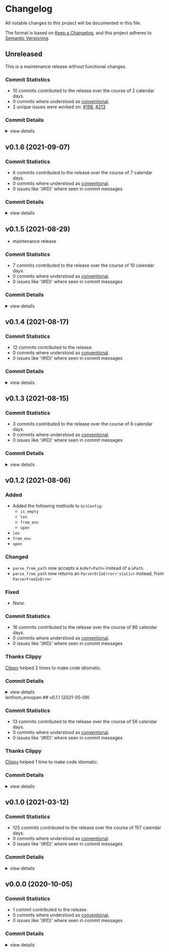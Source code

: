 # Changelog

All notable changes to this project will be documented in this file.

The format is based on [Keep a Changelog](https://keepachangelog.com/en/1.0.0/),
and this project adheres to [Semantic Versioning](https://semver.org/spec/v2.0.0.html).

## Unreleased

This is a maintenance release without functional changes.

### Commit Statistics

<csr-read-only-do-not-edit/>

 - 10 commits contributed to the release over the course of 2 calendar days.
 - 0 commits where understood as [conventional](https://www.conventionalcommits.org).
 - 2 unique issues were worked on: [#198](https://github.com//Byron/gitoxide/issues/198), [#213](https://github.com//Byron/gitoxide/issues/213)

### Commit Details

<csr-read-only-do-not-edit/>

<details><summary>view details</summary>

 * **[#198](https://github.com//Byron/gitoxide/issues/198)**
    - Use correct title for github release to match name of tag ([`90f39ad`](https://github.com//Byron/gitoxide/commit/90f39ad693e0998bc3307bf553fccdc37c8dc0c8))
 * **[#213](https://github.com//Byron/gitoxide/issues/213)**
    - refactor ([`e906d37`](https://github.com//Byron/gitoxide/commit/e906d37e0b4e088b7973728db386a23ea7645fc9))
    - Remove environment variable after test passed ([`7a3ff29`](https://github.com//Byron/gitoxide/commit/7a3ff293048dd6bebec492bd79b12d7889fee3a1))
 * **Uncategorized**
    - Remove after ([`cb72bef`](https://github.com//Byron/gitoxide/commit/cb72befbe08590f29489bde1b85c1582d729e0c4))
    - Mark tests as serial ([`0456142`](https://github.com//Byron/gitoxide/commit/0456142c2ee79c39fd738b5e0ef5a258e56d524f))
    - Add a test for multiple sections ([`0ad6438`](https://github.com//Byron/gitoxide/commit/0ad6438b0c19ef6cd7db469cb3f45f3f820665fd))
    - Format ([`d743ef8`](https://github.com//Byron/gitoxide/commit/d743ef8a4fb08511100650b7cbd027491ecb54de))
    - Add a test for a single key value pair ([`a64d312`](https://github.com//Byron/gitoxide/commit/a64d312313ae9f268747e400ba78cd6254d91426))
    - Add a test case for GIT_CONFIG_COUNT parse error ([`a864812`](https://github.com//Byron/gitoxide/commit/a86481207c592eef9abf3b382fe658370657d296))
    - Add test case for GIT_CONFIG_COUNT=0 ([`c33b498`](https://github.com//Byron/gitoxide/commit/c33b498cac29f04d260e361622a4ee86c035a9c1))
</details>

## v0.1.6 (2021-09-07)

### Commit Statistics

<csr-read-only-do-not-edit/>

 - 6 commits contributed to the release over the course of 7 calendar days.
 - 0 commits where understood as [conventional](https://www.conventionalcommits.org).
 - 0 issues like '(#ID)' where seen in commit messages

### Commit Details

<csr-read-only-do-not-edit/>

<details><summary>view details</summary>

 * **Uncategorized**
    - Release git-config v0.1.6 ([`b1b6fe0`](https://github.com//Byron/gitoxide/commit/b1b6fe0af52d0ec133cd9ec9ffd5a173ba14a5d2))
    - [repository #185] rustfmt ([`dfbb015`](https://github.com//Byron/gitoxide/commit/dfbb015a89db47c79015135870013ecc384c4aea))
    - [config #185] refactor ([`509c938`](https://github.com//Byron/gitoxide/commit/509c938dd061060141756ee791cdcb6017934fe2))
    - [config #185] Count lines correctly on windows… ([`57203ce`](https://github.com//Byron/gitoxide/commit/57203ce5d5e3c481b69c3ca173e4b00f11aaf7d7))
    - [config #185] add test for handling windows formatted files… ([`2a2a89f`](https://github.com//Byron/gitoxide/commit/2a2a89f68cc45e27a1cf0d33fc644ebabc762302))
    - [config #185] flyby refactor ([`9b9ffa3`](https://github.com//Byron/gitoxide/commit/9b9ffa3c1d5ccbea22aa38b740daa8a349494395))
</details>

## v0.1.5 (2021-08-29)

- maintenance release

### Commit Statistics

<csr-read-only-do-not-edit/>

 - 7 commits contributed to the release over the course of 10 calendar days.
 - 0 commits where understood as [conventional](https://www.conventionalcommits.org).
 - 0 issues like '(#ID)' where seen in commit messages

### Commit Details

<csr-read-only-do-not-edit/>

<details><summary>view details</summary>

 * **Uncategorized**
    - Release git-config v0.1.5 ([`150ed76`](https://github.com//Byron/gitoxide/commit/150ed760c8b357e5c40ec0bd8d0cd849b39c34c0))
    - [various #184] configure docs.rs build features ([`cc50249`](https://github.com//Byron/gitoxide/commit/cc502492c512293e93e95610ca80a71896076ded))
    - [object #177] fix docs ([`2fd23ed`](https://github.com//Byron/gitoxide/commit/2fd23ed9ad556b8e46cf650e23f0c6726e304708))
    - Merge pull request #172 from mellowagain/main ([`61aebbf`](https://github.com//Byron/gitoxide/commit/61aebbfff02eb87e0e8c49438a093a21b1134baf))
    - [actor #173] rename immutable::Signature to SignatureRef! ([`96461ac`](https://github.com//Byron/gitoxide/commit/96461ace776d6b351b313d4f2697f2d95b9e196e))
    - Upgrade to nom-7 ([`f0aa3e1`](https://github.com//Byron/gitoxide/commit/f0aa3e1b5b407b2afd187c9cb622676fcddaf706))
    - [smart-release #162] format everything ([`8ff83e5`](https://github.com//Byron/gitoxide/commit/8ff83e5c511ae29979348789bd6e7a2f72b16f1c))
</details>

## v0.1.4 (2021-08-17)

### Commit Statistics

<csr-read-only-do-not-edit/>

 - 12 commits contributed to the release.
 - 0 commits where understood as [conventional](https://www.conventionalcommits.org).
 - 0 issues like '(#ID)' where seen in commit messages

### Commit Details

<csr-read-only-do-not-edit/>

<details><summary>view details</summary>

 * **Uncategorized**
    - Release git-config v0.1.4 ([`535ff79`](https://github.com//Byron/gitoxide/commit/535ff79d6d28d3f08572f4353a8db4da2b658473))
    - [config] Allow certain warnings during development, fix docs ([`1a2f408`](https://github.com//Byron/gitoxide/commit/1a2f408d045b48925062646bf014d419bd753086))
    - [git-config] Resolved config construction ([`1ab44c0`](https://github.com//Byron/gitoxide/commit/1ab44c06b30b745711bda3711b5ce92dfae306be))
    - Don't enable resolved module yet ([`0bd05b2`](https://github.com//Byron/gitoxide/commit/0bd05b22c86b366bdd01be747ffd5207434ece0d))
    - disable all git-config lints ([`05687b4`](https://github.com//Byron/gitoxide/commit/05687b471cb1cbaa8785ec09177c949773dac05a))
    - disable lint ([`b4302cd`](https://github.com//Byron/gitoxide/commit/b4302cd257e6c76cd85c3af5f28457a1ed91f098))
    - rustfmt git-config for consistency ([`b559dd0`](https://github.com//Byron/gitoxide/commit/b559dd0eda1b210eb996b3e9518d6264e614035f))
    - Add todos ([`dbcd79a`](https://github.com//Byron/gitoxide/commit/dbcd79a0b9776ad2e9f5ca0ff2ed965d3d52c104))
    - Fix contains_key ([`50f9122`](https://github.com//Byron/gitoxide/commit/50f91225b903c8d45a7f3c4a3754b03bc80ccc45))
    - Add IntoIterator for SectionBody ([`d37b17c`](https://github.com//Byron/gitoxide/commit/d37b17c55d35b76cd831e51f18c3b0942bc53724))
    - Document GitConfigFromEnvError ([`eb44cf6`](https://github.com//Byron/gitoxide/commit/eb44cf675cb49a313220377b05f0eded422f7e09))
    - More git-config docs ([`f05a669`](https://github.com//Byron/gitoxide/commit/f05a66905c12844515860d0d5e5e113e05df54cb))
</details>

## v0.1.3 (2021-08-15)

### Commit Statistics

<csr-read-only-do-not-edit/>

 - 3 commits contributed to the release over the course of 6 calendar days.
 - 0 commits where understood as [conventional](https://www.conventionalcommits.org).
 - 0 issues like '(#ID)' where seen in commit messages

### Commit Details

<csr-read-only-do-not-edit/>

<details><summary>view details</summary>

 * **Uncategorized**
    - Release git-config v0.1.3 ([`319a4ae`](https://github.com//Byron/gitoxide/commit/319a4ae2b71f4e847757aa46f1d9fcc4b4ee12ca))
    - [config] pacify clippy ([`ad41ba6`](https://github.com//Byron/gitoxide/commit/ad41ba6c96da28d704163a455c3185aec7050db5))
    - Fix bench path ([`70f9403`](https://github.com//Byron/gitoxide/commit/70f94032ca7fcad5eaa9cd0064720d72569f9c17))
</details>

## v0.1.2 (2021-08-06)

### Added

 - Added the following methods to `GitConfig`:
   - `is_empty`
   - `len`
   - `from_env`
   - `open`
- `len`
- `from_env`
- `open`

### Changed

 - `parse_from_path` now accepts a `AsRef<Path>` instead of a `&Path`.
 - `parse_from_path` now returns an `ParserOrIoError<'static>` instead, from
   `ParserFromIoError`

### Fixed

 - _None._

### Commit Statistics

<csr-read-only-do-not-edit/>

 - 16 commits contributed to the release over the course of 86 calendar days.
 - 0 commits where understood as [conventional](https://www.conventionalcommits.org).
 - 0 issues like '(#ID)' where seen in commit messages

### Thanks Clippy

<csr-read-only-do-not-edit/>

[Clippy](https://github.com/rust-lang/rust-clippy) helped 2 times to make code idiomatic. 

### Commit Details

<csr-read-only-do-not-edit/>

<details><summary>view details</summary>

 * **Uncategorized**
    - Fix bench path ([`bf0004e`](https://github.com//Byron/gitoxide/commit/bf0004e05ede404921073755aadd8ab8f75273c9))
    - Bump git-config to 0.1.2 ([`9c275dc`](https://github.com//Byron/gitoxide/commit/9c275dc6f1a07ebd6c4cc8ae0edae382bd13c0cf))
    - Use newtyped Index and Size ([`15ae2d7`](https://github.com//Byron/gitoxide/commit/15ae2d76bb1b4bd64d3ee50021a359a777e95538))
    - Re-export everything in git-config::file::mod ([`392c131`](https://github.com//Byron/gitoxide/commit/392c13175892ecf6e543ee6a1fd47c62a38f09cb))
    - Fix rustdoc links ([`042eaf4`](https://github.com//Byron/gitoxide/commit/042eaf4b4625ed47b417a9012556ef6fc69aa2d6))
    - Use AsRef<Path> when opening from path ([`515d256`](https://github.com//Byron/gitoxide/commit/515d2564e430da77c092ceb9414a3b3e7071c158))
    - Add GitConfig::from_env ([`17e30a1`](https://github.com//Byron/gitoxide/commit/17e30a1ede39326cda6c64989ab37d979c9c4a29))
    - Add GitConfig::from_path ([`27df3d1`](https://github.com//Byron/gitoxide/commit/27df3d1d5de1e7660beaf599e4931c3cf7c1f99a))
    - Add is_empty and len to GitConfig ([`aa86594`](https://github.com//Byron/gitoxide/commit/aa865942559ee48d7998adb211a6a8f4e0760375))
    - split file.rs into module ([`da40593`](https://github.com//Byron/gitoxide/commit/da40593b3e4d35dcdf8003123cefc0e367367734))
    - clippy on tests and thanks clippy ([`a77a71c`](https://github.com//Byron/gitoxide/commit/a77a71cf02d328a2a964388928d6b2a235a0aa85))
    - thanks clippy ([`e1964e4`](https://github.com//Byron/gitoxide/commit/e1964e43979b3e32a5d4bfbe377a842d2c0b10ea))
    - Implement Parser::into_iter without extra allocation ([`aa79924`](https://github.com//Byron/gitoxide/commit/aa79924b36c0d717cc65d7471fedd27eb41e83a5))
    - clippy cleanup; fix CI build ([`3e943f2`](https://github.com//Byron/gitoxide/commit/3e943f2afd5f0cfe7294a21cca8e0344c7dd0216))
    - thanks clippy ([`6200ed9`](https://github.com//Byron/gitoxide/commit/6200ed9ac5609c74de4254ab663c19cfe3591402))
    - [git-config] Annotate more functions with inline ([`2006acb`](https://github.com//Byron/gitoxide/commit/2006acb381a3a9e807575991a8eeab1ea010af60))
</details>

<csr-unknown>
lenfrom_envopen<csr-unknown/>
## v0.1.1 (2021-05-09)

### Commit Statistics

<csr-read-only-do-not-edit/>

 - 13 commits contributed to the release over the course of 56 calendar days.
 - 0 commits where understood as [conventional](https://www.conventionalcommits.org).
 - 0 issues like '(#ID)' where seen in commit messages

### Thanks Clippy

<csr-read-only-do-not-edit/>

[Clippy](https://github.com/rust-lang/rust-clippy) helped 1 time to make code idiomatic. 

### Commit Details

<csr-read-only-do-not-edit/>

<details><summary>view details</summary>

 * **Uncategorized**
    - (cargo-release) version 0.1.1 ([`e583f70`](https://github.com//Byron/gitoxide/commit/e583f70947803b5b6885a4eb22cd515263177b5b))
    - thanks clippy ([`17258cc`](https://github.com//Byron/gitoxide/commit/17258cc58767caa6e71227898decd160ad0cdf13))
    - TODO's about 'Iterator::reduce()' are probably not applicable ([`ac1a433`](https://github.com//Byron/gitoxide/commit/ac1a4333612c7ef238b84d15a194d4bc4685cd3a))
    - Thank cargo-doc ([`ca96be1`](https://github.com//Byron/gitoxide/commit/ca96be1654a175606a4af6032b2ace4875334231))
    - [git-config] Finish cleaning up 1.51 clippy lints ([`aec7240`](https://github.com//Byron/gitoxide/commit/aec7240036750c98796b8ef4075758f6b825d293))
    - [git-config] Fix various 1.51 clippy lints; inline ([`d899df0`](https://github.com//Byron/gitoxide/commit/d899df0d9feec1f38b60be73af80113958dfa7d1))
    - Merge pull request #50 from Byron/edward-shen/odb-zlib-ng ([`acb90d7`](https://github.com//Byron/gitoxide/commit/acb90d755fb02c37f8a5a431778abcbe143fb5e5))
    - [git-config] Fix must_use lints ([`71aff75`](https://github.com//Byron/gitoxide/commit/71aff75d02329caf78c61d3c1dd8ab3c33b8597d))
    - Slim down git-config with cargo-diet ([`1c555e0`](https://github.com//Byron/gitoxide/commit/1c555e04d395eadb6b22639afd41c0892d48fa0d))
    - [git-config] add parse test from git remote ([`63bee9c`](https://github.com//Byron/gitoxide/commit/63bee9c3217689df5fbe36d79857db7cdd349d84))
    - [git-config] Add sections_by_name ([`1f7a533`](https://github.com//Byron/gitoxide/commit/1f7a53357d0f1f2f8164b59e8b276ae61fff552f))
    - [git-config] Add to_owned for parser::Error ([`e316c8c`](https://github.com//Byron/gitoxide/commit/e316c8c7a8864daf2ade0ec8fdf42aa20694805f))
    - [git-config] Add coercion into owned variants ([`6387aea`](https://github.com//Byron/gitoxide/commit/6387aeaefccb2c80f9a276f3a8978be28f23bdfb))
</details>

## v0.1.0 (2021-03-12)

### Commit Statistics

<csr-read-only-do-not-edit/>

 - 125 commits contributed to the release over the course of 157 calendar days.
 - 0 commits where understood as [conventional](https://www.conventionalcommits.org).
 - 0 issues like '(#ID)' where seen in commit messages

### Commit Details

<csr-read-only-do-not-edit/>

<details><summary>view details</summary>

 * **Uncategorized**
    - [git-config]: Include benches in crate to allow publishing to work ([`949622e`](https://github.com//Byron/gitoxide/commit/949622e461eb2116393ec6f4633ec0cb2e1695b5))
    - [git-config]: remove clippy-cargo lint until there are no warnings ([`bcacfc9`](https://github.com//Byron/gitoxide/commit/bcacfc9bcf19a0339541b24e84de68d95291c62b))
    - [git-config]: remove redundant lines from git-ignore file ([`41f118d`](https://github.com//Byron/gitoxide/commit/41f118d2aa560188fd3399d2390aa43794b0af75))
    - fix format ([`1655b56`](https://github.com//Byron/gitoxide/commit/1655b56b34618d28f67b1ef08b41c598eaf3530e))
    - remove release-profile ([`3d62449`](https://github.com//Byron/gitoxide/commit/3d62449feed68cef213df31268dfbb9fc54f2d62))
    - rename_section ([`4975fff`](https://github.com//Byron/gitoxide/commit/4975fff3edc67a39bd0046870ac8c572c09d0f78))
    - return key iterator ([`adfa460`](https://github.com//Byron/gitoxide/commit/adfa460f8ae0cdbbe8a3b91e0d0c55e46bb9b9ce))
    - add push_section ([`81271e2`](https://github.com//Byron/gitoxide/commit/81271e24bcf9fc9f7241bbd70d11e0cbbab789a1))
    - more work on sections ([`84e959d`](https://github.com//Byron/gitoxide/commit/84e959da3a19abb451be82d290fa8329ee1df015))
    - remove offset newtype ([`41da7ed`](https://github.com//Byron/gitoxide/commit/41da7edc1b8661e2e3f53b4b061f7e52c9604a06))
    - remove section for owned section type ([`11cf526`](https://github.com//Byron/gitoxide/commit/11cf526769998915e542a93d01023f67b3329fa6))
    - more functionality to mutablesection ([`b0cf849`](https://github.com//Byron/gitoxide/commit/b0cf849f32fb6b0e612efa12f279a6e0bb40d49d))
    - optimize section pushing ([`f409931`](https://github.com//Byron/gitoxide/commit/f4099310dfad85c087bae45a9af2a441569c58fa))
    - section API ([`0aad0f1`](https://github.com//Byron/gitoxide/commit/0aad0f12ed82caa784abde36a9dd4fe2f0cc83bf))
    - section stuct ([`21b4fe1`](https://github.com//Byron/gitoxide/commit/21b4fe11001fa4f09718bc5cacc140a0a97e8ab3))
    - fix example ([`357a761`](https://github.com//Byron/gitoxide/commit/357a76137c8c309b6c16809af32641d1f52a1222))
    - update readme ([`c2fa869`](https://github.com//Byron/gitoxide/commit/c2fa869ffb37180f67c37f2c229b7b26390d6957))
    - fix macro comment gen ([`a19c17f`](https://github.com//Byron/gitoxide/commit/a19c17f6d64bd87ec42ec975a9b4a8e641288816))
    - implement case insensitivity for names ([`c39ff33`](https://github.com//Byron/gitoxide/commit/c39ff332415a7c546af14bf925c9cc5c60b36622))
    - test MutableMultiValue ([`8cfe67d`](https://github.com//Byron/gitoxide/commit/8cfe67df4f322d7ebfee9f5c7de206cacf08f5ed))
    - more tests, fix mutablevalue ([`377532c`](https://github.com//Byron/gitoxide/commit/377532c4b6a3bf2ac8cc3ca7c3c661cfc954a16c))
    - fix lints ([`bb7a544`](https://github.com//Byron/gitoxide/commit/bb7a5445272e8abd825751212762a76e7876e9d1))
    - enable requiring docs ([`68320ca`](https://github.com//Byron/gitoxide/commit/68320ca5ba2d3665bc64580ff9ab12d86b719e56))
    - clippy fix ([`e7bad2e`](https://github.com//Byron/gitoxide/commit/e7bad2eb2633b60f1bf12b7f53dcda1f431172d4))
    - docs ([`a1f833c`](https://github.com//Byron/gitoxide/commit/a1f833ccc7c07b37b5285c109aefaabf9a97f202))
    - add into bytes for gitconfig ([`9b54a5b`](https://github.com//Byron/gitoxide/commit/9b54a5b9df699f2508cf47411293f74252a02473))
    - docs ([`4d7da4e`](https://github.com//Byron/gitoxide/commit/4d7da4e9ef60a90360e51d5425580d9b309db151))
    - mutableevent interface ([`014776f`](https://github.com//Byron/gitoxide/commit/014776f8be482d2d61ef532d1cea84e26a42d893))
    - remove serde code for now ([`fc4ee85`](https://github.com//Byron/gitoxide/commit/fc4ee8585372c023b47c0f28d0c746ff9f8eac5b))
    - disable serde ([`7c01808`](https://github.com//Byron/gitoxide/commit/7c01808c4fdfee35e339c2d939ef6b013b430f38))
    - multablemultivalue ([`faa1b93`](https://github.com//Byron/gitoxide/commit/faa1b9368b8dbcfbef10a3bbb027bdef81a377a0))
    - better test formatting ([`635e5c1`](https://github.com//Byron/gitoxide/commit/635e5c15e39b24767e793e6ab4f230b8913a0760))
    - Add get_multi_value ([`79eeca1`](https://github.com//Byron/gitoxide/commit/79eeca128a3b146e2900cc90f34877cef4fa6e52))
    - check all sections for lookup before failing ([`01b617d`](https://github.com//Byron/gitoxide/commit/01b617d74f10eab8f87e1032aebeeb6f56a2ae10))
    - misc improvements ([`87057c9`](https://github.com//Byron/gitoxide/commit/87057c9f03516d6659cb2cc54f330ba4072d6563))
    - benchmarks ([`b0ff69e`](https://github.com//Byron/gitoxide/commit/b0ff69e9f5260c30ecfd2879b3346437b38cec83))
    - crate level docs ([`a909bcf`](https://github.com//Byron/gitoxide/commit/a909bcf90fa7ad3995fa15f00417257f66ccb6d0))
    - integration tests for value extraction ([`d45af63`](https://github.com//Byron/gitoxide/commit/d45af630ab25cfc3fc9b4b10c5038132f23b5c95))
    - fix drain ([`4f425a7`](https://github.com//Byron/gitoxide/commit/4f425a72cad6b0159e3747ce6a42c4d4343b8e61))
    - use memrchr ([`ccadf89`](https://github.com//Byron/gitoxide/commit/ccadf89aa13051c55debd6aa7c709b138bab6167))
    - use drain instead ([`6e5b67b`](https://github.com//Byron/gitoxide/commit/6e5b67b0d5dec90f22cf05b1597201c8a8b9ab80))
    - use mutablevalue for mut entries ([`13fdda5`](https://github.com//Byron/gitoxide/commit/13fdda5e01cb494f5992be0bb82464392016d4ed))
    - normalize get_raw_value ([`5952cab`](https://github.com//Byron/gitoxide/commit/5952cab59c3aab7f35683f959737a5c8bef29fb1))
    - fix get_raw_value, fix returning refs to cows ([`ba982b9`](https://github.com//Byron/gitoxide/commit/ba982b971aa97eaa17d58d7b00f20923171d89eb))
    - cleanup docs ([`e0a8b8d`](https://github.com//Byron/gitoxide/commit/e0a8b8d808cbed2d7ca902304e6819bfba8f6715))
    - add tests and docs ([`7caf012`](https://github.com//Byron/gitoxide/commit/7caf012b05c6819f5a897918fc50eb61d76517de))
    - rename config mod to file ([`a965ebc`](https://github.com//Byron/gitoxide/commit/a965ebcfc08c71255389c62fe43ff479960e7921))
    - pendantic clippy lints ([`18c9dff`](https://github.com//Byron/gitoxide/commit/18c9dff7c0bde99d4c1d4a7263f86fd4a656d1c0))
    - remove unnecessarily lifetimes ([`7d0e6b4`](https://github.com//Byron/gitoxide/commit/7d0e6b4fe1cb8e3d752cd5b42fa9167b552d6320))
    - use str in most cases ([`9fc8993`](https://github.com//Byron/gitoxide/commit/9fc8993a54950e88aa05b0fe85962ee124a86891))
    - fully comment values ([`8e32d56`](https://github.com//Byron/gitoxide/commit/8e32d5609d81087e17a5dcd15dbe7ed22594aa50))
    - more normalize docs ([`9767b5b`](https://github.com//Byron/gitoxide/commit/9767b5be5a4d45c44e2aba6c2164c800e17ec437))
    - collaspe if block ([`1cf1f3b`](https://github.com//Byron/gitoxide/commit/1cf1f3be284afb1b0ed3d8f06439a5effc553be0))
    - better doc ([`ec63ce6`](https://github.com//Byron/gitoxide/commit/ec63ce633578af6adf6239d76f5802aaa842941c))
    - implement unquoting in normalize ([`7e8ae93`](https://github.com//Byron/gitoxide/commit/7e8ae932f888707fe7466e93ef6c8289749d04d2))
    - add normalize ([`6c245dc`](https://github.com//Byron/gitoxide/commit/6c245dc654bfd7bc6b82226abd900ba2e8a312cd))
    - dedup multivar docs ([`236d37b`](https://github.com//Byron/gitoxide/commit/236d37b608b8a912fc005c956c87d251172fff0f))
    - add todo ([`bc63005`](https://github.com//Byron/gitoxide/commit/bc630057c6f138647f2f8a2d93f8a09e4f4494c3))
    - Implement get_value for GitConfig ([`ca7c1dc`](https://github.com//Byron/gitoxide/commit/ca7c1dca5539bf71e524ba0ee4b40c60bd80f0ad))
    - Use traits instead of from_str ([`ce9b7bf`](https://github.com//Byron/gitoxide/commit/ce9b7bfbb9abe5e74dbef1d3c637876e7d996e52))
    - Use traits instead of shadowing from_str ([`a4ce9b0`](https://github.com//Byron/gitoxide/commit/a4ce9b04012060ab06dabd6658f3e518f994831b))
    - remove falsevariant ([`e10a4a2`](https://github.com//Byron/gitoxide/commit/e10a4a298371b6641e6184fa8d61bebe8c783923))
    - more tests ([`24a2dfd`](https://github.com//Byron/gitoxide/commit/24a2dfd2d7dd0c1b28b62b7dbebeb539e086016e))
    - remove unreachable variants ([`93b85e3`](https://github.com//Byron/gitoxide/commit/93b85e38ff46f0f8fdaabcf2c7210bb9e0421254))
    - use mut vec reference ([`8b68fdb`](https://github.com//Byron/gitoxide/commit/8b68fdb2aeac6dd7211f31333489012647e65f55))
    - Don't use mutex ([`4027daf`](https://github.com//Byron/gitoxide/commit/4027daf93bb931d9b839057b88afcfa849a4ed8c))
    - documented parsererror ([`0c226ad`](https://github.com//Byron/gitoxide/commit/0c226ad112f7ff70dee20669419ba8f7eae3f0c7))
    - clippy fixes ([`8618c22`](https://github.com//Byron/gitoxide/commit/8618c2233abada5fb101258cffc8c046b155134b))
    - don't use stack for error handling ([`819a1d3`](https://github.com//Byron/gitoxide/commit/819a1d3a0bf47c95dc469c7bbf80b3452ef9918d))
    - very rough error handling ([`45d5250`](https://github.com//Byron/gitoxide/commit/45d52502fb91635f3db3d4b09f69f5d7b2a29e09))
    - add error trait impl for ParserError ([`d173b4b`](https://github.com//Byron/gitoxide/commit/d173b4bcc855365640d8931460d0bed748264817))
    - Basic error reporting ([`f293334`](https://github.com//Byron/gitoxide/commit/f293334d984755053b532706134df88a5c57a43f))
    - move fully_sumed to test_util ([`41245eb`](https://github.com//Byron/gitoxide/commit/41245ebd74a0ee40bbc91a2e2f9bca670da02b16))
    - Don't immediately drop fuzzer values ([`568d360`](https://github.com//Byron/gitoxide/commit/568d36084f2c4f94a4757588ca17078ce523a6ac))
    - Add more fields to cargo.toml ([`89791fd`](https://github.com//Byron/gitoxide/commit/89791fd0f3bba9d22418302fe862896a6ccacdc4))
    - Add basic fuzzer ([`cf41bb3`](https://github.com//Byron/gitoxide/commit/cf41bb300fe8213a7b4b02329cd987fd55d2ac9c))
    - add from_bytes variants for parser ([`954f433`](https://github.com//Byron/gitoxide/commit/954f4338e7496208b1e8b13a105eec9f5c07ba76))
    - exclude fuzz folder from cargo ([`afe4ac7`](https://github.com//Byron/gitoxide/commit/afe4ac754f0843d8350504200a2a833bf158c335))
    - add tests for boolean ([`0353033`](https://github.com//Byron/gitoxide/commit/03530334a956e4337d3e92d2bb1a2be5c0278014))
    - Use lto and single codegen unit for release ([`53077bd`](https://github.com//Byron/gitoxide/commit/53077bda06aeed84b3985f941e7f4660b5e0d5e8))
    - select nom features ([`79dc19f`](https://github.com//Byron/gitoxide/commit/79dc19f7a7517f0953a1b14b180e54cfe110bab8))
    - make serde optional, clippy lints ([`5defc4a`](https://github.com//Byron/gitoxide/commit/5defc4a64a9ee37910c2caa9f23253adead1ab6f))
    - Add ColorValue tests ([`5b7cc13`](https://github.com//Byron/gitoxide/commit/5b7cc13e62aff1014369aa7a8d64dc9eaad1f0cd))
    - Add tests for ColorAttribute ([`0cc9cd6`](https://github.com//Byron/gitoxide/commit/0cc9cd6bd1d383bbca97610f6a1a67119a90ab56))
    - Fix docs ([`b0fc08b`](https://github.com//Byron/gitoxide/commit/b0fc08b940dbca8d6b78f29f5d4e391c8b535121))
    - Use BStr instead ([`ec2602c`](https://github.com//Byron/gitoxide/commit/ec2602cfce2867ed341a1bff5e26ca82785a4434))
    - Add key-value delimination event ([`df0da82`](https://github.com//Byron/gitoxide/commit/df0da822d23708cc488027c0830895f0274ad9ce))
    - gitconfig writing to string ([`b59a51a`](https://github.com//Byron/gitoxide/commit/b59a51af3896ba510c30db1044a11472df7d3998))
    - document multivar behavior better ([`e43518e`](https://github.com//Byron/gitoxide/commit/e43518ebdadd739bd4edc90cd4ef279000b4f94e))
    - Use Cow instead of strs ([`ff8ee4a`](https://github.com//Byron/gitoxide/commit/ff8ee4a0352ad7fb8a2c93c0e09f5b3b2c15d3a9))
    - Implement get_mut for gitconfig ([`1d8e58b`](https://github.com//Byron/gitoxide/commit/1d8e58b6008c36141ba38fd37bfbbbdb458b35ef))
    - remove meme comment ([`897450c`](https://github.com//Byron/gitoxide/commit/897450c2e7d89388072d806d4646e1bbac4df422))
    - test get_raw_values ([`0ea6210`](https://github.com//Byron/gitoxide/commit/0ea62105abd84b3b73996f8809772b6856fab6fa))
    - finish raw value queries for gitconfig ([`4b7f218`](https://github.com//Byron/gitoxide/commit/4b7f21875ee12a86c56c2942f2981a79993a3a2a))
    - Handle empty git-config file for parser ([`a516885`](https://github.com//Byron/gitoxide/commit/a5168857071db604f3b2e7191ed749bcdb0354af))
    - fully document parser ([`f66e0be`](https://github.com//Byron/gitoxide/commit/f66e0bedff4c7ba9d455bd7e4d24d299b21fb109))
    - completely refactor config ([`b820d6c`](https://github.com//Byron/gitoxide/commit/b820d6c987263251575844547298e69ddb52d8c4))
    - Booleans now retain original value ([`8ea467e`](https://github.com//Byron/gitoxide/commit/8ea467e01e7e231827041ada0c531f7a3e66715f))
    - parser is now perfect ([`3f708ec`](https://github.com//Byron/gitoxide/commit/3f708ecadee910aebc007fdba1aae004e3344104))
    - more work on parser ([`2691756`](https://github.com//Byron/gitoxide/commit/26917564cf007949ee7f71ee48e10be1efb6f6a0))
    - more work ([`eb07890`](https://github.com//Byron/gitoxide/commit/eb07890347fda7c24721ea91fca5a2eaa519d5b3))
    - Complete initial parser ([`d721625`](https://github.com//Byron/gitoxide/commit/d72162555cc677c4ff143d01f338fc4508a7b11e))
    - Deny rust-2018-idioms ([`a4d2a4b`](https://github.com//Byron/gitoxide/commit/a4d2a4b248f0f22ffd6c8c567d780a152831347a))
    - Add remaining docs for all types in 'git-config' crate ([`b7790b4`](https://github.com//Byron/gitoxide/commit/b7790b4ce3884daaff198890f4a8fb36c38f2230))
    - more planning for config parser implementation ([`9676db9`](https://github.com//Byron/gitoxide/commit/9676db9f58b5776986cfd7185a0ade93f89cb080))
    - Add missing '.' at end of doc comments ([`7136854`](https://github.com//Byron/gitoxide/commit/71368544f97369a4d371d43513607c4805bd0fd0))
    - Signal the compiler that configuration edits must be used ([`14b17e4`](https://github.com//Byron/gitoxide/commit/14b17e4d202fae2eeabfe46552a1c0b17e30ac9c))
    - better docs for git-config; name method for Entry ([`5ab4bdb`](https://github.com//Byron/gitoxide/commit/5ab4bdbc3f1760bcb667d9a1b26eb069084581eb))
    - refactor; more comments ([`8d933cb`](https://github.com//Byron/gitoxide/commit/8d933cbd08977ad0dc70ed18b37e7e06ab24c4fb))
    - time-constrained write-down of some high-level concepts of git-config structures ([`157fa2a`](https://github.com//Byron/gitoxide/commit/157fa2a31e0382ee2c8524ff7862873787f5f648))
    - cargo clippy Rust 1.48 ([`475a68c`](https://github.com//Byron/gitoxide/commit/475a68ce33b895de911939c51afa159df534f7b8))
    - a path towards making config Files editable ([`bc008c3`](https://github.com//Byron/gitoxide/commit/bc008c32a16849a212eced783aa14727765004c3))
    - additional setters for more fluid edits ([`5a54dae`](https://github.com//Byron/gitoxide/commit/5a54dae6470c5dcf48bf96c16c5bbe2a8951be6a))
    - sketch out editing lossless of Files ([`8f00063`](https://github.com//Byron/gitoxide/commit/8f00063bc9b6a63ffe44e58945be55acca40a714))
    - Skip comments as well ([`32cc684`](https://github.com//Byron/gitoxide/commit/32cc6849444c16a3d2917c6de62e47597c9979da))
    - Stop entry iteration when next section is encountered ([`83a1b83`](https://github.com//Byron/gitoxide/commit/83a1b83a1f7a0ff22850efc7b5b460f0c1ed8230))
    - sketch of iteration over sections and entries ([`acb8947`](https://github.com//Byron/gitoxide/commit/acb894762b38f77d21e6d70936727cf0daeaff6f))
    - sketch out section and entries access ([`06679d9`](https://github.com//Byron/gitoxide/commit/06679d9b69575183231ddb22edd89ab29357632d))
    - refactor ([`b5fa727`](https://github.com//Byron/gitoxide/commit/b5fa727403a78e5f9238dd36d8b071eec425d731))
    - Turn off 'unused' warnings for experimental git-config crate ([`0b52eb0`](https://github.com//Byron/gitoxide/commit/0b52eb0e75a268c5c7b6475677fd20acace3435b))
    - Revert "remove git-config from workspace while it's so fresh…" ([`99214f4`](https://github.com//Byron/gitoxide/commit/99214f4c1097fa8da8f14f1279caf00db78fa822))
    - remove git-config from workspace while it's so fresh… ([`84e0d19`](https://github.com//Byron/gitoxide/commit/84e0d19ab2285916cb6a6b941ec2206aef485d56))
    - Plan how to deal with whitespace and comments to be lossless ([`eb5a534`](https://github.com//Byron/gitoxide/commit/eb5a534340396429d7c2c95e71b0a23457d954f4))
    - refactor ([`3846bab`](https://github.com//Byron/gitoxide/commit/3846bab8c7ae53e5528388522bf4571260ec4ae6))
    - very first sketch of types for read-only git config ([`e2a39c9`](https://github.com//Byron/gitoxide/commit/e2a39c96a96b3ec9de519c685fe9caddeb89342c))
</details>

## v0.0.0 (2020-10-05)

### Commit Statistics

<csr-read-only-do-not-edit/>

 - 1 commit contributed to the release.
 - 0 commits where understood as [conventional](https://www.conventionalcommits.org).
 - 0 issues like '(#ID)' where seen in commit messages

### Commit Details

<csr-read-only-do-not-edit/>

<details><summary>view details</summary>

 * **Uncategorized**
    - stub for git-config crate ([`3539531`](https://github.com//Byron/gitoxide/commit/3539531adb06e8f59609f0a83e8ed94d0864c0a1))
</details>

